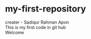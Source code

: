# my-first-repository
creater - Sadiqur Rahman Apon
<br>
This is my first code in git hub
<br>
Welcome

